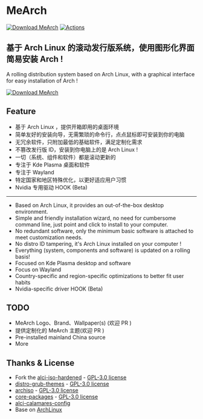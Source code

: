 # MeArch

[![Download MeArch](https://img.shields.io/sourceforge/dt/mearch.svg)](https://sourceforge.net/projects/mearch/files/latest/download)  [![Actions](https://github.com/dengsgo/me-arch-os/workflows/BuildISO/badge.svg)](https://github.com/dengsgo/mearch/actions)

## 基于 Arch Linux 的滚动发行版系统，使用图形化界面简易安装 Arch ! 

A rolling distribution system based on Arch Linux, with a graphical interface for easy installation of Arch !

[![Download MeArch](https://a.fsdn.com/con/app/sf-download-button)](https://sourceforge.net/projects/mearch/files/latest/download)

## Feature

- 基于 Arch Linux ，提供开箱即用的桌面环境  
- 简单友好的安装向导，无需繁琐的命令行，点点鼠标即可安装到你的电脑  
- 无冗余软件，只附加最低的基础软件，满足定制化需求    
- 不篡改发行版 ID，安装到你电脑上的是 Arch Linux !   
- 一切（系统、组件和软件）都是滚动更新的  
- 专注于 Kde Plasma 桌面和软件  
- 专注于 Wayland   
- 特定国家和地区特殊优化，以更好适应用户习惯  
- Nvidia 专用驱动 HOOK (Beta)

--------  
  
- Based on Arch Linux, it provides an out-of-the-box desktop environment.  
- Simple and friendly installation wizard, no need for cumbersome command line, just point and click to install to your computer.  
- No redundant software, only the minimum basic software is attached to meet customization needs.    
- No distro ID tampering, it's Arch Linux installed on your computer !   
- Everything (system, components and software) is updated on a rolling basis!  
- Focused on Kde Plasma desktop and software  
- Focus on Wayland   
- Country-specific and region-specific optimizations to better fit user habits  
- Nvidia-specific driver HOOK (Beta)

## TODO

- MeArch Logo、Brand、Wallpaper(s) (欢迎 PR )  
- 提供定制化的 MeArch 主题(欢迎 PR )  
- Pre-installed mainland China source  
- More


## Thanks & License

- Fork the [alci-iso-hardened](https://github.com/arch-linux-calamares-installer/alci-iso-hardened) - [ GPL-3.0 license](https://github.com/arch-linux-calamares-installer/alci-iso-hardened/blob/main/LICENSE)  
- [distro-grub-themes](https://github.com/AdisonCavani/distro-grub-themes) - [GPL-3.0 license](https://github.com/AdisonCavani/distro-grub-themes/blob/master/LICENSE)  
- [archiso](https://gitlab.archlinux.org/archlinux/archiso) - [GPL-3.0 license](https://gitlab.archlinux.org/archlinux/archiso/-/blob/master/LICENSE?ref_type=heads)  
- [core-packages](https://github.com/archcraft-os/core-packages) - [GPL-3.0 license](https://github.com/archcraft-os/core-packages/blob/main/LICENSE)
- [alci-calamares-config](https://github.com/arch-linux-calamares-installer/alci-calamares-config)  
- Base on [ArchLinux](https://archlinux.org/)  


